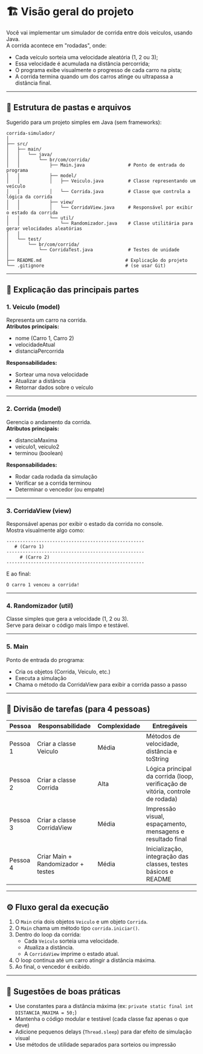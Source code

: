 # 🏗️ Visão geral do projeto

Você vai implementar um simulador de corrida entre dois veículos, usando Java.  
A corrida acontece em "rodadas", onde:

- Cada veículo sorteia uma velocidade aleatória (1, 2 ou 3);
- Essa velocidade é acumulada na distância percorrida;
- O programa exibe visualmente o progresso de cada carro na pista;
- A corrida termina quando um dos carros atinge ou ultrapassa a distância final.

---

## 📁 Estrutura de pastas e arquivos

Sugerido para um projeto simples em Java (sem frameworks):

```
corrida-simulador/
│
├── src/
│   ├── main/
│   │   └── java/
│   │       └── br/com/corrida/
│   │           ├── Main.java                # Ponto de entrada do programa
│   │           ├── model/
│   │           │   ├── Veiculo.java         # Classe representando um veículo
│   │           │   └── Corrida.java         # Classe que controla a lógica da corrida
│   │           ├── view/
│   │           │   └── CorridaView.java     # Responsável por exibir o estado da corrida
│   │           └── util/
│   │               └── Randomizador.java    # Classe utilitária para gerar velocidades aleatórias
│   │
│   └── test/
│       └── br/com/corrida/
│           └── CorridaTest.java             # Testes de unidade
│
├── README.md                               # Explicação do projeto
└── .gitignore                              # (se usar Git)
```

---

## 🧩 Explicação das principais partes

### 1. Veiculo (model)

Representa um carro na corrida.  
**Atributos principais:**

- nome (Carro 1, Carro 2)
- velocidadeAtual
- distanciaPercorrida

**Responsabilidades:**

- Sortear uma nova velocidade
- Atualizar a distância
- Retornar dados sobre o veículo

---

### 2. Corrida (model)

Gerencia o andamento da corrida.  
**Atributos principais:**

- distanciaMaxima
- veiculo1, veiculo2
- terminou (boolean)

**Responsabilidades:**

- Rodar cada rodada da simulação
- Verificar se a corrida terminou
- Determinar o vencedor (ou empate)

---

### 3. CorridaView (view)

Responsável apenas por exibir o estado da corrida no console.  
Mostra visualmente algo como:

```
---------------------------------------------------
   # (Carro 1)
---------------------------------------------------
     # (Carro 2)
---------------------------------------------------
```

E ao final:

```
O carro 1 venceu a corrida!
```

---

### 4. Randomizador (util)

Classe simples que gera a velocidade (1, 2 ou 3).  
Serve para deixar o código mais limpo e testável.

---

### 5. Main

Ponto de entrada do programa:

- Cria os objetos (Corrida, Veiculo, etc.)
- Executa a simulação
- Chama o método da CorridaView para exibir a corrida passo a passo

---

## 👥 Divisão de tarefas (para 4 pessoas)

| Pessoa | Responsabilidade | Complexidade | Entregáveis |
|---------|------------------|---------------|--------------|
| Pessoa 1 | Criar a classe Veiculo | Média | Métodos de velocidade, distância e toString |
| Pessoa 2 | Criar a classe Corrida | Alta | Lógica principal da corrida (loop, verificação de vitória, controle de rodada) |
| Pessoa 3 | Criar a classe CorridaView | Média | Impressão visual, espaçamento, mensagens e resultado final |
| Pessoa 4 | Criar Main + Randomizador + testes | Média | Inicialização, integração das classes, testes básicos e README |

---

## ⚙️ Fluxo geral da execução

1. O `Main` cria dois objetos `Veiculo` e um objeto `Corrida`.
2. O `Main` chama um método tipo `corrida.iniciar()`.
3. Dentro do loop da corrida:
   - Cada `Veiculo` sorteia uma velocidade.
   - Atualiza a distância.
   - A `CorridaView` imprime o estado atual.
4. O loop continua até um carro atingir a distância máxima.
5. Ao final, o vencedor é exibido.

---

## 🧠 Sugestões de boas práticas

- Use constantes para a distância máxima (ex: `private static final int DISTANCIA_MAXIMA = 50;`)
- Mantenha o código modular e testável (cada classe faz apenas o que deve)
- Adicione pequenos delays (`Thread.sleep`) para dar efeito de simulação visual
- Use métodos de utilidade separados para sorteios ou impressão
